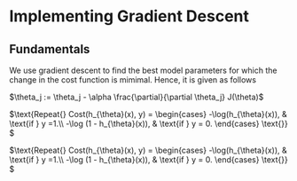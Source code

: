 # Implementing Gradient Descent

## Fundamentals

We use gradient descent to find the best model parameters for which the change in the cost function is mimimal. Hence, it is given as follows

$\theta_j := \theta_j - \alpha \frac{\partial}{\partial \theta_j} J(\theta)$

$\text{Repeat\{}
Cost(h_{\theta}(x), y) = \begin{cases} -\log(h_{\theta}(x)), & \text{if } y =1.\\\\ -\log (1 - h_{\theta}(x)), & \text{if } y = 0. \end{cases}
\text{\}}
$


$\text{Repeat{}
Cost(h_{\theta}(x), y) = \begin{cases} -\log(h_{\theta}(x)), & \text{if } y =1.\\\\ -\log (1 - h_{\theta}(x)), & \text{if } y = 0. \end{cases}
\text{}}
$

